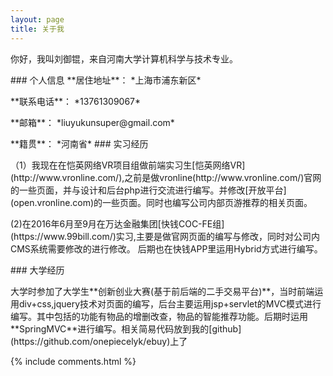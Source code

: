 ```yaml
---
layout: page
title: 关于我 
---
```


<p>
	你好，我叫刘御锟，来自河南大学计算机科学与技术专业。
</p>
### 个人信息
**居住地址**： *上海市浦东新区*
<p>
**联系电话**： *13761309067*
<p>
**邮箱**： *liuyukunsuper@gmail.com*
<p>
**籍贯**： *河南省*
### 实习经历
<p>
	（1）我现在在恺英网络VR项目组做前端实习生[恺英网络VR](http://www.vronline.com/),之前是做vronline(http://www.vronline.com/)官网的一些页面，并与设计和后台php进行交流进行编写。并修改[开放平台](open.vronline.com)的一些页面。同时也编写公司内部页游推荐的相关页面。
</p>
<p>
	(2)在2016年6月至9月在万达金融集团[快钱COC-FE组](https://www.99bill.com/)实习,主要是做官网页面的编写与修改，同时对公司内CMS系统需要修改的进行修改。
	后期也在快钱APP里运用Hybrid方式进行编写。
</p>
### 大学经历
<p>
	大学时参加了大学生**创新创业大赛(基于前后端的二手交易平台)**，当时前端运用div+css,jquery技术对页面的编写，后台主要运用jsp+servlet的MVC模式进行编写。其中包括的功能有物品的增删改查，物品的智能推荐功能。后期时运用**SpringMVC**进行编写。相关简易代码放到我的[github](https://github.com/onepiecelyk/ebuy)上了
</p>

{% include comments.html %}



